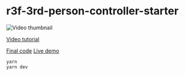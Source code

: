 # r3f-3rd-person-controller-starter

![Video thumbnail](http://img.youtube.com/vi/yjpGVIe_Gy8/maxresdefault.jpg?w)

[Video tutorial](https://youtu.be/yjpGVIe_Gy8)

[Final code](https://github.com/wass08/r3f-3rd-person-controller-final)
[Live demo](https://r3f-3rd-person-controller-final.vercel.app/)

```
yarn
yarn dev
```
